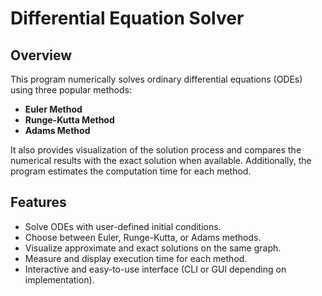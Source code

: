 # Differential Equation Solver

## Overview
This program numerically solves ordinary differential equations (ODEs) using three popular methods:

- **Euler Method**  
- **Runge-Kutta Method**  
- **Adams Method**

It also provides visualization of the solution process and compares the numerical results with the exact solution when available. Additionally, the program estimates the computation time for each method.

## Features
- Solve ODEs with user-defined initial conditions.
- Choose between Euler, Runge-Kutta, or Adams methods.
- Visualize approximate and exact solutions on the same graph.
- Measure and display execution time for each method.
- Interactive and easy-to-use interface (CLI or GUI depending on implementation).
